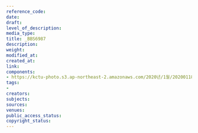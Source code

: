 ```yaml
---
reference_code: 
date: 
draft: 
level_of_description: 
media_type: 
title: _BBS6987
description: 
weight: 
modified_at: 
created_at: 
link: 
components:
- https://kctu-photo.s3.ap-northeast-2.amazonaws.com/2020년/1월/20200118_톨게이트+도명화+지부장,+유창근+지회장+단식+2일차/_BBS6987.jpg
tags:
- 
creators: 
subjects: 
sources: 
venues: 
public_access_status: 
copyright_status: 
---
```

